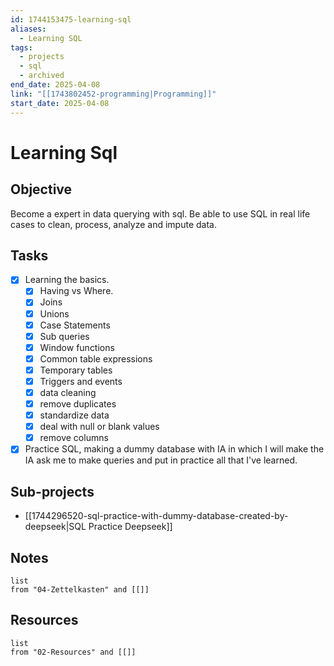 ```yaml
---
id: 1744153475-learning-sql
aliases:
  - Learning SQL
tags:
  - projects
  - sql
  - archived
end_date: 2025-04-08
link: "[[1743802452-programming|Programming]]"
start_date: 2025-04-08
---
```

# Learning Sql

## Objective
Become a expert in data querying with sql. Be able to use SQL in real life cases to clean, process, analyze and impute data.

## Tasks
- [x] Learning the basics.
  - [x] Having vs Where.
  - [x] Joins
  - [x] Unions
  - [x] Case Statements
  - [x] Sub queries
  - [x] Window functions
  - [x] Common table expressions
  - [x] Temporary tables
  - [x] Triggers and events
  - [x] data cleaning
  - [x] remove duplicates
  - [x] standardize data
  - [x] deal with null or blank values
  - [x] remove columns
- [x] Practice SQL, making a dummy database with IA in which I will make the IA ask me to make queries and put in practice all that I've learned.
## Sub-projects
- [[1744296520-sql-practice-with-dummy-database-created-by-deepseek|SQL Practice Deepseek]]
## Notes
```dataview
list
from "04-Zettelkasten" and [[]]
```

## Resources
```dataview
list
from "02-Resources" and [[]]
```
